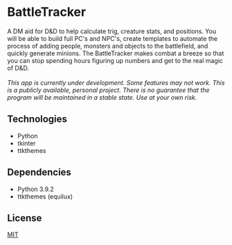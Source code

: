 # BattleTracker
A DM aid for D&D to help calculate trig, creature stats, and positions. You will be able to build full PC's and NPC's, create templates to automate the process of adding people, monsters and objects to the battlefield, and quickly generate minions. The BattleTracker makes combat a breeze so that you can stop spending hours figuring up numbers and get to the real magic of D&D.  
<br >
*This app is currently under development. Some features may not work. This is a publicly available, personal project. There is no guarantee that the program will be maintained in a stable state. Use at your own risk.*

## Technologies
- Python  
- tkinter  
- ttkthemes

## Dependencies
- Python 3.9.2  
- ttkthemes (equilux)

## License
[MIT](https://spdx.org/licenses/MIT.html)
